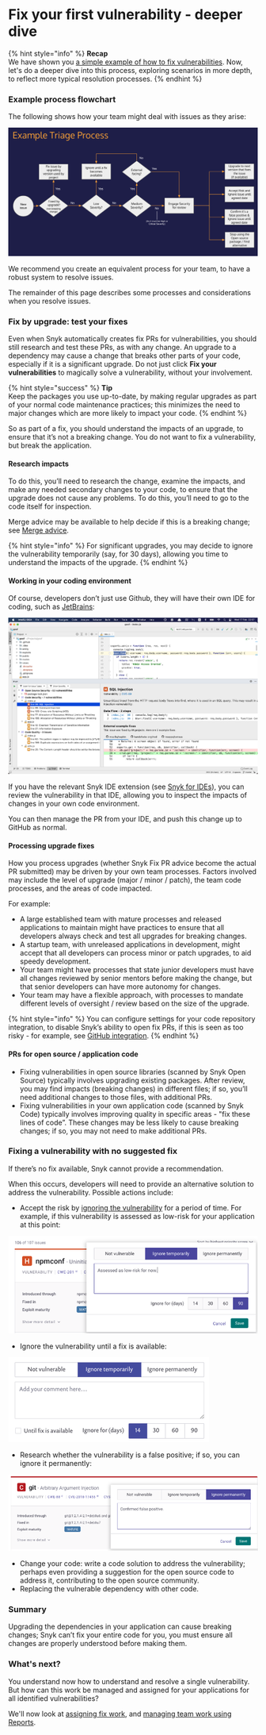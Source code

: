 # Fix your first vulnerability - deeper dive

{% hint style="info" %}
**Recap**\
We have shown you [a simple example of how to fix vulnerabilities](fix-your-first-vulnerability.md). Now, let's do a deeper dive into this process, exploring scenarios in more depth, to reflect more typical resolution processes.
{% endhint %}

### Example process flowchart

The following shows how your team might deal with issues as they arise:

![](<../../.gitbook/assets/image (277).png>)

We recommend you create an equivalent process for your team, to have a robust system to resolve issues.

The remainder of this page describes some processes and considerations when you resolve issues.

### Fix by upgrade: test your fixes

Even when Snyk automatically creates fix PRs for vulnerabilities, you should still research and test these PRs, as with any change. An upgrade to a dependency may cause a change that breaks other parts of your code, especially if it is a significant upgrade. Do not just click **Fix your vulnerabilities** to magically solve a vulnerability, without your involvement.

{% hint style="success" %}
**Tip**\
Keep the packages you use up-to-date, by making regular upgrades as part of your normal code maintenance practices; this minimizes the need to major changes which are more likely to impact your code.
{% endhint %}

So as part of a fix, you should understand the impacts of an upgrade, to ensure that it’s not a breaking change. You do not want to fix a vulnerability, but break the application.

#### Research impacts

To do this, you’ll need to research the change, examine the impacts, and make any needed secondary changes to your code, to ensure that the upgrade does not cause any problems. To do this, you’ll need to go to the code itself for inspection.

Merge advice may be available to help decide if this is a breaking change; see [Merge advice](https://docs.snyk.io/features/fixing-and-prioritizing-issues/starting-to-fix-vulnerabilities/merge-advice).

{% hint style="info" %}
For significant upgrades, you may decide to ignore the vulnerability temporarily (say, for 30 days), allowing you time to understand the impacts of the upgrade.
{% endhint %}

#### Working in your coding environment

Of course, developers don’t just use Github, they will have their own IDE for coding, such as  [JetBrains](../../ide-tools/jetbrains-plugins/):

![](<../../.gitbook/assets/image (339).png>)

If you have the relevant Snyk IDE extension (see [Snyk for IDEs](../../ide-tools/)), you can review the vulnerability in that IDE, allowing you to inspect the impacts of changes in your own code environment.

You can then manage the PR from your IDE, and push this change up to GitHub as normal.

#### Processing upgrade fixes

How you process upgrades (whether Snyk Fix PR advice become the actual PR submitted) may be driven by your own team processes. Factors involved may include the level of upgrade (major / minor / patch), the team code processes, and the areas of code impacted.

For example:

* A large established team with mature processes and released applications to maintain might have practices to ensure that all developers always check and test all upgrades for breaking changes.
* A startup team, with unreleased applications in development, might accept that all developers can process minor or patch upgrades, to aid speedy development.
* Your team might have processes that state junior developers must have all changes reviewed by senior mentors before making the change, but that senior developers can have more autonomy for changes.
* Your team may have a flexible approach, with processes to mandate different levels of oversight / review based on the size of the upgrade.

{% hint style="info" %}
You can configure settings for your code repository integration, to disable Snyk’s ability to open fix PRs, if this is seen as too risky - for example, see [GitHub integration](../../integrations/git-repository-scm-integrations/github-integration.md).
{% endhint %}

#### PRs for open source / application code&#x20;

* Fixing vulnerabilities in open source libraries (scanned by Snyk Open Source) typically involves upgrading existing packages. After review, you may find impacts (breaking changes) in different files; if so, you’ll need additional changes to those files, with additional PRs.
* Fixing vulnerabilities in your own application code (scanned by Snyk Code) typically involves improving quality in specific areas - "fix these lines of code”. These changes may be less likely to cause breaking changes; if so, you may not need to make additional PRs.

### Fixing a vulnerability with no suggested fix

If there’s no fix available, Snyk cannot provide a recommendation.

When this occurs, developers will need to provide an alternative solution to address the vulnerability. Possible actions include:

* Accept the risk by [ignoring the vulnerability](../../features/fixing-and-prioritizing-issues/issue-management/ignore-issues.md) for a period of time. For example, if this vulnerability is assessed as low-risk for your application at this point:

![](<../../.gitbook/assets/Screenshot 2022-07-20 at 16.48.59.png>)

* Ignore the vulnerability until a fix is available:

![](<../../.gitbook/assets/image (321).png>)

* Research whether the vulnerability is a false positive; if so, you can ignore it permanently:

![](<../../.gitbook/assets/Screenshot 2022-07-20 at 16.46.09.png>)

* Change your code: write a code solution to address the vulnerability; perhaps even providing a suggestion for the open source code to address it, contributing to the open source community.
* Replacing the vulnerable dependency with other code.&#x20;

### Summary

Upgrading the dependencies in your application can cause breaking changes; Snyk can’t fix your entire code for you, you must ensure all changes are properly understood before making them.

### What's next?&#x20;

You understand now how to understand and resolve a single vulnerability. But how can this work be managed and assigned for your applications for all identified vulnerabilities?

We'll now look at [assigning fix work](assign-fix-work.md), and [managing team work using Reports](manage-team-work-using-reports.md).
